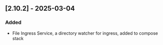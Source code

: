 ## [2.10.2] - 2025-03-04

### Added
- File Ingress Service, a directory watcher for ingress, added to compose stack

